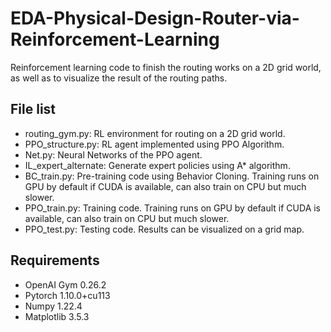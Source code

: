 # EDA-Physical-Design-Router-via-Reinforcement-Learning
Reinforcement learning code to finish the routing works on a 2D grid world, as well as to visualize the result of the routing paths.

## File list
- routing_gym.py: RL environment for routing on a 2D grid world.
- PPO_structure.py: RL agent implemented using PPO Algorithm.
- Net.py: Neural Networks of the PPO agent.
- IL_expert_alternate: Generate expert policies using A* algorithm. 
- BC_train.py: Pre-training code using Behavior Cloning. Training runs on GPU by default if CUDA is available, can also train on CPU but much slower.
- PPO_train.py: Training code. Training runs on GPU by default if CUDA is available, can also train on CPU but much slower.
- PPO_test.py: Testing code. Results can be visualized on a grid map.

## Requirements
- OpenAI Gym 0.26.2
- Pytorch 1.10.0+cu113
- Numpy 1.22.4
- Matplotlib 3.5.3
